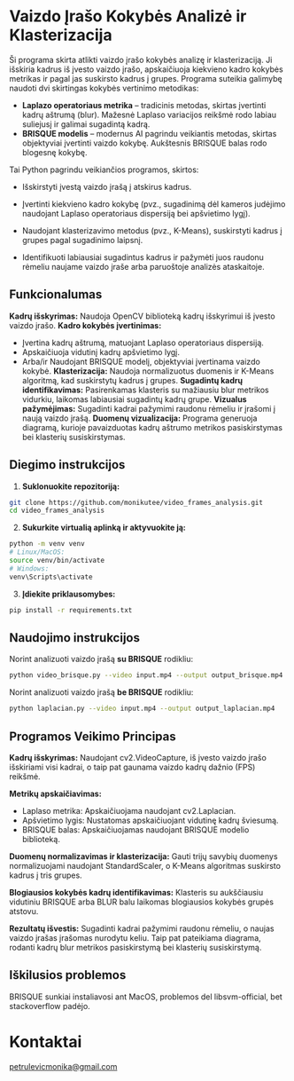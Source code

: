 # Vaizdo Įrašo Kokybės Analizė ir Klasterizacija

Ši programa skirta atlikti vaizdo įrašo kokybės analizę ir klasterizaciją. Ji išskiria kadrus iš įvesto vaizdo įrašo, apskaičiuoja kiekvieno kadro kokybės metrikas ir pagal jas suskirsto kadrus į grupes. Programa suteikia galimybę naudoti dvi skirtingas kokybės vertinimo metodikas:

- **Laplazo operatoriaus metrika** – tradicinis metodas, skirtas įvertinti kadrų aštrumą (blur). Mažesnė Laplaso variacijos reikšmė rodo labiau suliejusį ir galimai sugadintą kadrą.
- **BRISQUE modelis** – modernus AI pagrindu veikiantis metodas, skirtas objektyviai įvertinti vaizdo kokybę. Aukštesnis BRISQUE balas rodo blogesnę kokybę.

Tai Python pagrindu veikiančios programos, skirtos:

- Išskirstyti įvestą vaizdo įrašą į atskirus kadrus.

- Įvertinti kiekvieno kadro kokybę (pvz., sugadinimą dėl kameros judėjimo naudojant Laplaso operatoriaus dispersiją bei apšvietimo lygį).

- Naudojant klasterizavimo metodus (pvz., K-Means), suskirstyti kadrus į grupes pagal sugadinimo laipsnį.

- Identifikuoti labiausiai sugadintus kadrus ir pažymėti juos raudonu rėmeliu naujame vaizdo įraše arba paruoštoje analizės ataskaitoje.

## Funkcionalumas

**Kadrų išskyrimas:** Naudoja OpenCV biblioteką kadrų išskyrimui iš įvesto vaizdo įrašo.
**Kadro kokybės įvertinimas:**

- Įvertina kadrų aštrumą, matuojant Laplaso operatoriaus dispersiją.
- Apskaičiuoja vidutinį kadrų apšvietimo lygį.
- Arba/ir Naudojant BRISQUE modelį, objektyviai įvertinama vaizdo kokybė.
  **Klasterizacija:** Naudoja normalizuotus duomenis ir K-Means algoritmą, kad suskirstytų kadrus į grupes.
  **Sugadintų kadrų identifikavimas:** Pasirenkamas klasteris su mažiausiu blur metrikos vidurkiu, laikomas labiausiai sugadintų kadrų grupe.
  **Vizualus pažymėjimas:** Sugadinti kadrai pažymimi raudonu rėmeliu ir įrašomi į naują vaizdo įrašą.
  **Duomenų vizualizacija:** Programa generuoja diagramą, kurioje pavaizduotas kadrų aštrumo metrikos pasiskirstymas bei klasterių susiskirstymas.

## Diegimo instrukcijos

1. **Suklonuokite repozitoriją:**

```bash
git clone https://github.com/monikutee/video_frames_analysis.git
cd video_frames_analysis
```

2. **Sukurkite virtualią aplinką ir aktyvuokite ją:**

```bash
python -m venv venv
# Linux/MacOS:
source venv/bin/activate
# Windows:
venv\Scripts\activate
```

3. **Įdiekite priklausomybes:**

```bash
pip install -r requirements.txt
```

## Naudojimo instrukcijos

Norint analizuoti vaizdo įrašą **su BRISQUE** rodikliu:

```bash
python video_brisque.py --video input.mp4 --output output_brisque.mp4
```

Norint analizuoti vaizdo įrašą **be BRISQUE** rodikliu:

```bash
python laplacian.py --video input.mp4 --output output_laplacian.mp4
```

## Programos Veikimo Principas

**Kadrų išskyrimas:**
Naudojant cv2.VideoCapture, iš įvesto vaizdo įrašo išskiriami visi kadrai, o taip pat gaunama vaizdo kadrų dažnio (FPS) reikšmė.

**Metrikų apskaičiavimas:**

- Laplaso metrika: Apskaičiuojama naudojant cv2.Laplacian.
- Apšvietimo lygis: Nustatomas apskaičiuojant vidutinę kadrų šviesumą.
- BRISQUE balas: Apskaičiuojamas naudojant BRISQUE modelio biblioteką.

**Duomenų normalizavimas ir klasterizacija:**
Gauti trijų savybių duomenys normalizuojami naudojant StandardScaler, o K-Means algoritmas suskirsto kadrus į tris grupes.

**Blogiausios kokybės kadrų identifikavimas:**
Klasteris su aukščiausiu vidutiniu BRISQUE arba BLUR balu laikomas blogiausios kokybės grupės atstovu.

**Rezultatų išvestis:**
Sugadinti kadrai pažymimi raudonu rėmeliu, o naujas vaizdo įrašas įrašomas nurodytu keliu. Taip pat pateikiama diagrama, rodanti kadrų blur metrikos pasiskirstymą bei klasterių susiskirstymą.

## Iškilusios problemos

BRISQUE sunkiai instaliavosi ant MacOS, problemos del libsvm-official, bet stackoverflow padėjo.

# Kontaktai
petrulevicmonika@gmail.com
